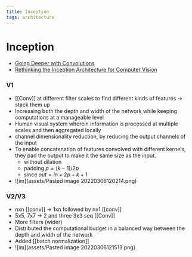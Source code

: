 ```yaml
---
title: Inception
tags: architecture
---
```


# Inception
- [Going Deeper with Convolutions](https://arxiv.org/abs/1409.4842)
- [Rethinking the Inception Architecture for Computer Vision](https://arxiv.org/abs/1512.00567)

### V1
- [[Conv]] at different filter scales to find different kinds of features -> stack them up
- Increasing both the depth and width of the network while keeping computations at a manageable level
- Human visual system wherein information is processed at multiple scales and then aggregated locally
- channel dimensionality reduction, by reducing the output channels of the input
- To enable concatenation of features convolved with different kernels, they pad the output to make it the same size as the input.
	- without dilation
	- padding $p = (k-1)/2p$
	- since $out = in +2p -k +1$
- ![im](assets/Pasted image 20220306120214.png)

### V2/V3
- nxn [[conv]] -> 1xn followed by nx1 [[conv]]
- 5x5, 7x7 -> 2 and three 3x3 seq [[Conv]]
- More filters (wider)
- Distributed the computational budget in a balanced way between the depth and width of the network
- Added [[batch normalization]]
- ![im](assets/Pasted image 20220306121513.png)








